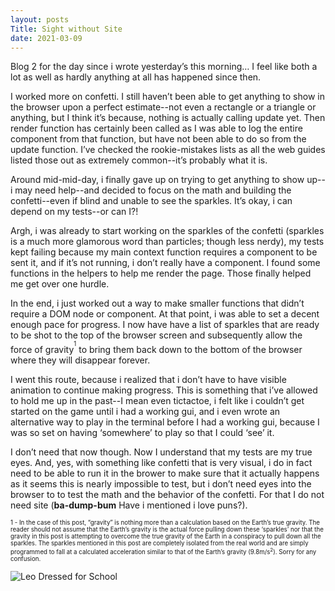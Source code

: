 ```yaml
---
layout: posts
Title: Sight without Site
date: 2021-03-09
---
```


Blog 2 for the day since i wrote yesterday’s this morning…  I feel like both a lot as well as hardly anything at all has happened since then.

I worked more on confetti.  I still haven’t been able to get anything to show in the browser upon a perfect estimate--not even a rectangle or a triangle or anything, but I think it’s because, nothing is actually calling update yet.  Then render function has certainly been called as I was able to log the entire component from that function, but have not been able to do so from the update function.  I’ve checked the rookie-mistakes lists as all the web guides listed those out as extremely common--it’s probably what it is.  

Around mid-mid-day, i finally gave up on trying to get anything to show up--i may need help--and decided to focus on the math and building the confetti--even if blind and unable to see the sparkles.  It’s okay, i can depend on my tests--or can I?!  

Argh, i was already to start working on the sparkles of the confetti (sparkles is a much more glamorous word than particles; though less nerdy), my tests kept failing because my main context function requires a component to be sent it, and if it’s not running, i don’t really have a component.  I found some functions in the helpers to help me render the page.  Those finally helped me get over one hurdle. 

In the end, i just worked out a way to make smaller functions that didn’t require a DOM node or component.  At that point, i was able to set a decent enough pace for progress.  I now have have a list of sparkles that are ready to be shot to the top of the browser screen and subsequently allow the force of gravity<sup><sup>1</sup></sup> to bring them back down to the bottom of the browser where they will disappear forever.

I went this route, because i realized that i don’t have to have visible animation to continue making progress.  This is something that i’ve allowed to hold me up in the past--I mean even tictactoe, i felt like i couldn’t get started on the game until i had a working gui, and i even wrote an alternative way to play in the terminal before I had a working gui, because I was so set on having ‘somewhere’ to play so that I could ‘see’ it.

I don’t need that now though.  Now I understand that my tests are my true eyes.  And, yes, with something like confetti that is very visual, i do in fact need to be able to run it in the brower to make sure that it actually happens as it seems this is nearly impossible to test, but i don’t need eyes into the browser to to test the math and the behavior of the confetti.  For that I do not need site (**ba-dump-bum**  Have i mentioned i love puns?).

<sup><sup>1 - In the case of this post, “gravity” is nothing more than a calculation based on the Earth’s true gravity.  The reader should not assume that the Earth’s gravity is the actual force pulling down these ‘sparkles’ nor that the gravity in this post is attempting to overcome the true gravity of the Earth in a conspiracy to pull down all the sparkles. The sparkles mentioned in this post are completely isolated from the real world and are simply programmed to fall at a calculated acceleration similar to that of the Earth’s gravity (9.8m/s<sup>2</sup>).  Sorry for any confusion.</sup></sup>


![Leo Dressed for School](https://maniginam.github.io/blog/pics&vids/LeoDressedForSchool.jpeg#thumbnail)


